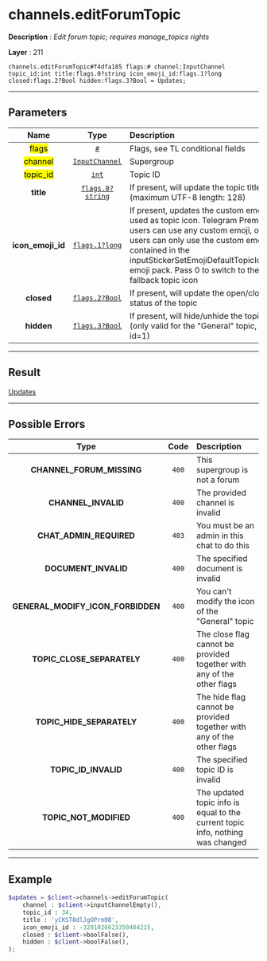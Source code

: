 # channels.editForumTopic

**Description** : *Edit forum topic; requires manage_topics rights*

**Layer** : 211

```tl
channels.editForumTopic#f4dfa185 flags:# channel:InputChannel topic_id:int title:flags.0?string icon_emoji_id:flags.1?long closed:flags.2?Bool hidden:flags.3?Bool = Updates;
```

---

## Parameters

| Name | Type | Description |
| :---: | :---: | :--- |
| <mark>flags</mark> | [`#`](type/#) | Flags, see TL conditional fields |
| <mark>channel</mark> | [`InputChannel`](type/InputChannel) | Supergroup |
| <mark>topic_id</mark> | [`int`](type/int) | Topic ID |
| **title** | [`flags.0?string`](type/string) | If present, will update the topic title (maximum UTF-8 length: 128) |
| **icon_emoji_id** | [`flags.1?long`](type/long) | If present, updates the custom emoji used as topic icon. Telegram Premium users can use any custom emoji, other users can only use the custom emojis contained in the inputStickerSetEmojiDefaultTopicIcons emoji pack. Pass 0 to switch to the fallback topic icon |
| **closed** | [`flags.2?Bool`](type/Bool) | If present, will update the open/closed status of the topic |
| **hidden** | [`flags.3?Bool`](type/Bool) | If present, will hide/unhide the topic (only valid for the "General" topic, id=1) |

---

## Result

[Updates](type/Updates)

---

## Possible Errors

| Type | Code | Description |
| :---: | :---: | :--- |
| **CHANNEL_FORUM_MISSING** | `400` | This supergroup is not a forum |
| **CHANNEL_INVALID** | `400` | The provided channel is invalid |
| **CHAT_ADMIN_REQUIRED** | `403` | You must be an admin in this chat to do this |
| **DOCUMENT_INVALID** | `400` | The specified document is invalid |
| **GENERAL_MODIFY_ICON_FORBIDDEN** | `400` | You can't modify the icon of the "General" topic |
| **TOPIC_CLOSE_SEPARATELY** | `400` | The close flag cannot be provided together with any of the other flags |
| **TOPIC_HIDE_SEPARATELY** | `400` | The hide flag cannot be provided together with any of the other flags |
| **TOPIC_ID_INVALID** | `400` | The specified topic ID is invalid |
| **TOPIC_NOT_MODIFIED** | `400` | The updated topic info is equal to the current topic info, nothing was changed |

---

## Example

```php
$updates = $client->channels->editForumTopic(
	channel : $client->inputChannelEmpty(),
	topic_id : 34,
	title : 'yCKST8dlJgOPrm9B',
	icon_emoji_id : -3201026623350404215,
	closed : $client->boolFalse(),
	hidden : $client->boolFalse(),
);
```